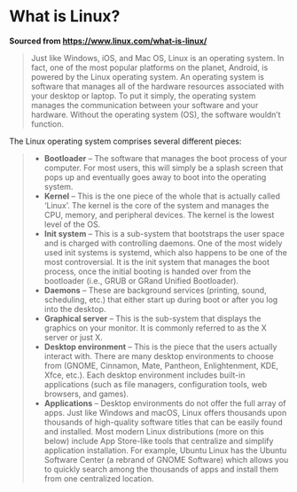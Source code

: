 # What is Linux?
 __Sourced from https://www.linux.com/what-is-linux/__

> Just like Windows, iOS, and Mac OS, Linux is an operating system. In fact, one of the most popular platforms on the planet, Android, is powered by the Linux operating system. An operating system is software that manages all of the hardware resources associated with your desktop or laptop. To put it simply, the operating system manages the communication between your software and your hardware. Without the operating system (OS), the software wouldn’t function.

The Linux operating system comprises several different pieces:

> - **Bootloader** –  The software that manages the boot process of your computer. For most users, this will simply be a splash screen that pops up and eventually goes away to boot into the operating system.
> - **Kernel** – This is the one piece of the whole that is actually called ‘Linux’. The kernel is the core of the system and manages the CPU, memory, and peripheral devices. The kernel is the lowest level of the OS.
> - **Init system** – This is a sub-system that bootstraps the user space and is charged with controlling daemons. One of the most widely used init systems is systemd, which also happens to be one of the most controversial. It is the init system that manages the boot process, once the initial booting is handed over from the bootloader (i.e., GRUB or GRand Unified Bootloader).
> - **Daemons** – These are background services (printing, sound, scheduling, etc.) that either start up during boot or after you log into the desktop.
> - **Graphical server** – This is the sub-system that displays the graphics on your monitor. It is commonly referred to as the X server or just X.
> - **Desktop environment** – This is the piece that the users actually interact with. There are many desktop environments to choose from (GNOME, Cinnamon, Mate, Pantheon, Enlightenment, KDE, Xfce, etc.). Each desktop environment includes built-in applications (such as file managers, configuration tools, web browsers, and games).
> - **Applications** – Desktop environments do not offer the full array of apps. Just like Windows and macOS, Linux offers thousands upon thousands of high-quality software titles that can be easily found and installed. Most modern Linux distributions (more on this below) include App Store-like tools that centralize and simplify application installation. For example, Ubuntu Linux has the Ubuntu Software Center (a rebrand of GNOME Software) which allows you to quickly search among the thousands of apps and install them from one centralized location.

